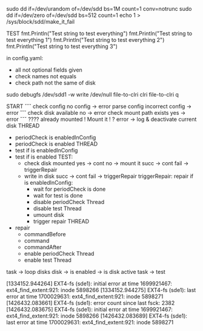 sudo dd if=/dev/urandom of=/dev/sdd bs=1M count=1 conv=notrunc
sudo dd if=/dev/zero of=/dev/sdd bs=512 count=1
echo 1 > /sys/block/sdd/make_it_fail

TEST
fmt.Println("Test string to test everything")
fmt.Println("Test string to test everything 1")
fmt.Println("Test string to test everything 2")
fmt.Println("Test string to test everything 3")

in config.yaml:
  * all not optional fields given
  * check names not equals
  * check path not the same of disk

sudo debugfs /dev/sdd1 -w
write /dev/null file-to-clri
clri file-to-clri
q

START
 ˇˇˇ
check config
no config        -> error
parse config
incorrect config -> error
 ˘˘˘
check disk available
 no -> error
check mount path exists
 yes -> error
 ˇˇˇ
???? already mounted
! Mount it !
 ? error -> log & deactivate current disk
THREAD
* periodCheck is enabledInConfig
* periodCheck is enabled
THREAD
* test if is enabledInConfig
* test if is enabled
  TEST:
  * check disk mounted
    yes -> cont
    no  -> mount it
      succ -> cont
      fail -> triggerRepair
  * write in disk
    succ -> cont
    fail -> triggerRepair
  triggerRepair:
   repair if is enabledInConfig:
    - wait for periodCheck is done
    - wait for test is done
    - disable periodCheck Thread
    - disable test Thread
    - umount disk
    - trigger repair
THREAD
* repair
  - commandBefore
  - command
  - commandAfter
  - enable periodCheck Thread
  - enable test Thread



task -> loop disks
  disk
    -> is enabled
    -> is disk active
    task -> test

[1334152.944264] EXT4-fs (sde1): initial error at time 1699921467: ext4_find_extent:921: inode 5898266
[1334152.944275] EXT4-fs (sde1): last error at time 1700029631: ext4_find_extent:921: inode 5898271
[1426432.083661] EXT4-fs (sde1): error count since last fsck: 2382
[1426432.083675] EXT4-fs (sde1): initial error at time 1699921467: ext4_find_extent:921: inode 5898266
[1426432.083689] EXT4-fs (sde1): last error at time 1700029631: ext4_find_extent:921: inode 5898271
